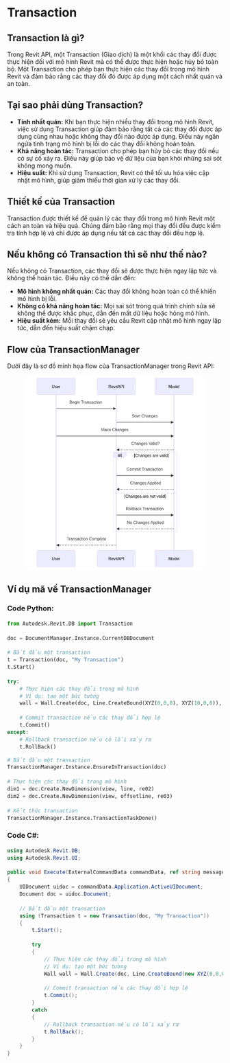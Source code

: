 # Transaction

## Transaction là gì?

Trong Revit API, một Transaction (Giao dịch) là một khối các thay đổi được thực hiện đối với mô hình Revit mà có thể được thực hiện hoặc hủy bỏ toàn bộ. Một Transaction cho phép bạn thực hiện các thay đổi trong mô hình Revit và đảm bảo rằng các thay đổi đó được áp dụng một cách nhất quán và an toàn.

## Tại sao phải dùng Transaction?

* **Tính nhất quán:** Khi bạn thực hiện nhiều thay đổi trong mô hình Revit, việc sử dụng Transaction giúp đảm bảo rằng tất cả các thay đổi được áp dụng cùng nhau hoặc không thay đổi nào được áp dụng. Điều này ngăn ngừa tình trạng mô hình bị lỗi do các thay đổi không hoàn toàn.
* **Khả năng hoàn tác:** Transaction cho phép bạn hủy bỏ các thay đổi nếu có sự cố xảy ra. Điều này giúp bảo vệ dữ liệu của bạn khỏi những sai sót không mong muốn.
* **Hiệu suất:** Khi sử dụng Transaction, Revit có thể tối ưu hóa việc cập nhật mô hình, giúp giảm thiểu thời gian xử lý các thay đổi.

## Thiết kế của Transaction

Transaction được thiết kế để quản lý các thay đổi trong mô hình Revit một cách an toàn và hiệu quả. Chúng đảm bảo rằng mọi thay đổi đều được kiểm tra tính hợp lệ và chỉ được áp dụng nếu tất cả các thay đổi đều hợp lệ.

## Nếu không có Transaction thì sẽ như thế nào?

Nếu không có Transaction, các thay đổi sẽ được thực hiện ngay lập tức và không thể hoàn tác. Điều này có thể dẫn đến:

* **Mô hình không nhất quán:** Các thay đổi không hoàn toàn có thể khiến mô hình bị lỗi.
* **Không có khả năng hoàn tác:** Mọi sai sót trong quá trình chỉnh sửa sẽ không thể được khắc phục, dẫn đến mất dữ liệu hoặc hỏng mô hình.
* **Hiệu suất kém:** Mỗi thay đổi sẽ yêu cầu Revit cập nhật mô hình ngay lập tức, dẫn đến hiệu suất chậm chạp.

## Flow của TransactionManager

Dưới đây là sơ đồ minh họa flow của TransactionManager trong Revit API:&#x20;

<figure><img src="../../.gitbook/assets/image.png" alt=""><figcaption></figcaption></figure>

## Ví dụ mã về TransactionManager

### Code Python:
```python
from Autodesk.Revit.DB import Transaction

doc = DocumentManager.Instance.CurrentDBDocument

# Bắt đầu một transaction
t = Transaction(doc, "My Transaction")
t.Start()

try:
    # Thực hiện các thay đổi trong mô hình
    # Ví dụ: tạo một bức tường
    wall = Wall.Create(doc, Line.CreateBound(XYZ(0,0,0), XYZ(10,0,0)), wallTypeId, levelId, height, 0, False, False)
    
    # Commit transaction nếu các thay đổi hợp lệ
    t.Commit()
except:
    # Rollback transaction nếu có lỗi xảy ra
    t.RollBack()
```

```Python
# Bắt đầu một transaction
TransactionManager.Instance.EnsureInTransaction(doc)

# Thực hiện các thay đổi trong mô hình
dim1 = doc.Create.NewDimension(view, line, re02)
dim2 = doc.Create.NewDimension(view, offsetline, re03)

# Kết thúc transaction
TransactionManager.Instance.TransactionTaskDone()
```

### Code C#:
```csharp
using Autodesk.Revit.DB;
using Autodesk.Revit.UI;

public void Execute(ExternalCommandData commandData, ref string message, ElementSet elements)
{
    UIDocument uidoc = commandData.Application.ActiveUIDocument;
    Document doc = uidoc.Document;

    // Bắt đầu một transaction
    using (Transaction t = new Transaction(doc, "My Transaction"))
    {
        t.Start();

        try
        {
            // Thực hiện các thay đổi trong mô hình
            // Ví dụ: tạo một bức tường
            Wall wall = Wall.Create(doc, Line.CreateBound(new XYZ(0,0,0), new XYZ(10,0,0)), wallTypeId, levelId, height, 0, false, false);
            
            // Commit transaction nếu các thay đổi hợp lệ
            t.Commit();
        }
        catch
        {
            // Rollback transaction nếu có lỗi xảy ra
            t.RollBack();
        }
    }
}
```
